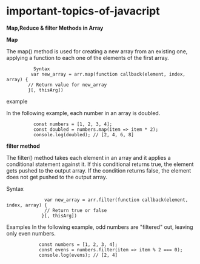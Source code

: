 # important-topics-of-javacript

**Map,Reduce & filter Methods in Array**

**Map**

 The map() method is used for creating a new array from an existing one, applying a function to each one of the elements of the first array.

              Syntax
             var new_array = arr.map(function callback(element, index, array) {
            // Return value for new_array
            }[, thisArg])

example

In the following example, each number in an array is doubled.

              const numbers = [1, 2, 3, 4];
              const doubled = numbers.map(item => item * 2);
              console.log(doubled); // [2, 4, 6, 8]

**filter method**

The filter() method takes each element in an array and it applies a conditional statement against it. If this conditional returns true, the element gets pushed to the output array. If the condition returns false, the element does not get pushed to the output array.

Syntax
                  
                  var new_array = arr.filter(function callback(element, index, array) {
                  // Return true or false
                 }[, thisArg])

Examples
                  In the following example, odd numbers are "filtered" out, leaving only even numbers.

                const numbers = [1, 2, 3, 4];
                const evens = numbers.filter(item => item % 2 === 0);
                console.log(evens); // [2, 4]


